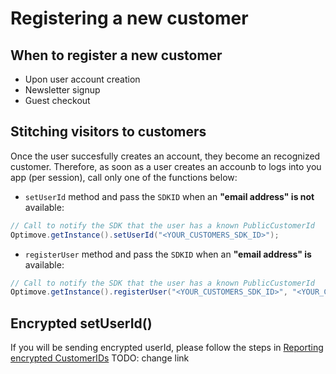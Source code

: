 # Registering a new customer

## When to register a new customer
- Upon user account creation
- Newsletter signup
- Guest checkout

## Stitching visitors to customers
Once the user succesfully creates an account, they become an recognized customer. 
Therefore, as soon as a user creates an accounb to logs into you app (per session), call only one of the functions below:

- `setUserId` method and pass the `SDKID` when an **"email address" is not** available:
```java
// Call to notify the SDK that the user has a known PublicCustomerId
Optimove.getInstance().setUserId("<YOUR_CUSTOMERS_SDK_ID>");
```

- `registerUser` method and pass the `SDKID` when an **"email address" is** available:
```java
// Call to notify the SDK that the user has a known PublicCustomerId
Optimove.getInstance().registerUser("<YOUR_CUSTOMERS_SDK_ID>", "<YOUR_CUSTOMERS_EMAIL_ADDRESS>");
```

## Encrypted setUserId()
If you will be sending encrypted userId, please follow the steps in [Reporting encrypted CustomerIDs](https://github.com/optimove-tech/Reporting-Encrypted-CustomerID)
TODO: change link

